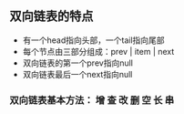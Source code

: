 ## 双向链表的特点

- 有一个head指向头部，一个tail指向尾部
- 每个节点由三部分组成：prev | item | next
- 双向链表的第一个prev指向null
- 双向链表最后一个next指向null


### 双向链表基本方法： 增 查 改 删 空 长 串